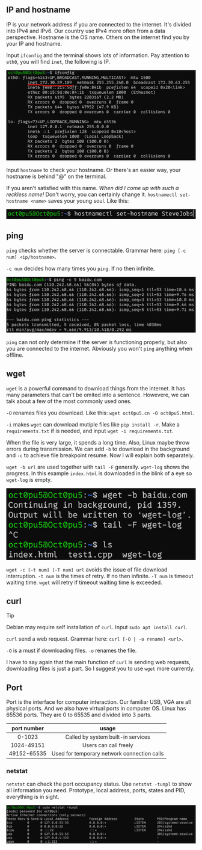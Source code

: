 ## IP and hostname
IP is your network address if you are connected to the internet. It's divided into IPv4 and IPv6. Our country use IPv4 more often from a data perspective. Hostname is the OS name. Others on the internet find you by your IP and hostname.

Input `ifconfig` and the terminal shows lots of information. Pay attention to `eth0`, you will find `inet`, the following is IP.

![](/assets/Linux/1.9%20Linux%20network%20commands/1.png)

Input `hostname` to check your hostname. Or there's an easier way, your hostname is behind "@" on the terminal.

If you aren't satisfied with this name. *When did I come up with such a reckless name!* Don't worry, you can certainly change it. `hostnamectl set-hostname <name>` saves your young soul. Like this:

![](/assets/Linux/1.9%20Linux%20network%20commands/2.png)

## ping

`ping` checks whether the server is connectable. Grammar here: `ping [-c num] <ip/hostname>`.

`-c num` decides how many times you `ping`. If no then infinite.

![](/assets/Linux/1.9%20Linux%20network%20commands/3.png)

`ping` can not only determine if the server is functioning properly, but also you are connected to the internet. Abviously you won't `ping` anything when offline.

## wget
`wget` is a powerful command to download things from the internet. It has many parameters that can't be omited into a sentence. Howevere, we can talk about a few of the most commonly used ones.

`-O` renames files you download. Like this: `wget oct0pu5.cn -O oct0pu5.html`.

`-i` makes `wget` can download mutiple files  like `pip install -r`. Make a `requirements.txt` if is needed, and input `wget -i requirements.txt`.

When the file is very large, it spends a long time. Also, Linux maybe throw errors during transmission. We can add `-b` to download in the background and `-c` to achieve file breakpoint resume. Now I will explain both separately.

`wget -b url` are used together with `tail -F` generally. `wget-log` shows the progress. In this example `index.html` is downloaded in the blink of a eye so `wget-log` is empty.

![](/assets/Linux/1.9%20Linux%20network%20commands/4.png)

`wget -c [-t num] [-T num] url` avoids the issue of file download interruption. `-t num` is the times of retry. If no then infinite. `-T num` is timeout waiting time. `wget` will retry if timeout waiting time is exceeded.

## curl
>[!TIP]
> Debian may require self installation of `curl`. Input `sudo apt install curl`.

`curl` send a web request. Grammar here: `curl [-O | -o rename] <url>`.

`-O` is a must if downloading files. `-o` renames the file.

I have to say again that the main function of `curl` is sending web requests, downloading files is just a part. So I suggest you to use `wget` more currently.

## Port
Port is the interface for computer interaction. Our familiar USB, VGA are all physical ports. And we also have virtual ports in computer OS. Linux has 65536 ports. They are 0 to 65535 and divided into 3 parts.

| port number |                    usage                    |
| :---------: | :-----------------------------------------: |
|   0-1023    |     Called by system built-in services      |
| 1024-49151  |            Users can call freely            |
| 49152-65535 | Used for temporary network connection calls |

### netstat
`netstat` can check the port occupancy status. Use `netstat -tunpl` to show all information you need. Prototype, local address, ports, states and PID, everything is in sight.

![](/assets/Linux/1.9%20Linux%20network%20commands/5.png)

